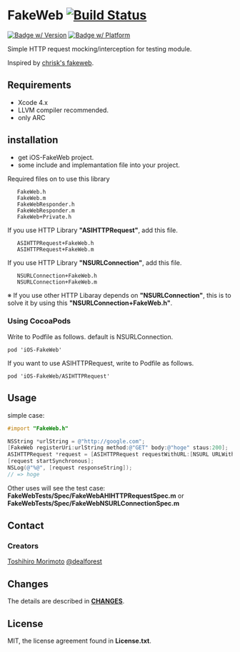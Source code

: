 # FakeWeb [![Build Status](https://secure.travis-ci.org/dealforest/iOS-FakeWeb.png)](http://travis-ci.org/dealforest/iOS-FakeWeb)

[![Badge w/ Version](http://cocoapod-badges.herokuapp.com/v/iOS-FakeWeb/badge.png)](http://cocoadocs.org/docsets/iOS-FakeWeb)
[![Badge w/ Platform](http://cocoapod-badges.herokuapp.com/p/iOS-FakeWeb/badge.png)](http://cocoadocs.org/docsets/iOS-FakeWeb)

Simple HTTP request mocking/interception for testing module.

Inspired by [chrisk's fakeweb][1].

## Requirements

* Xcode 4.x
* LLVM compiler recommended.
* only ARC

## installation

* get iOS-FakeWeb project.
* some include and implemantation file into your project.

Required files on to use this library

       FakeWeb.h
       FakeWeb.m
       FakeWebResponder.h
       FakeWebResponder.m
       FakeWeb+Private.h

If you use  HTTP Library __"ASIHTTPRequest"__, add this file.

       ASIHTTPRequest+FakeWeb.h
       ASIHTTPRequest+FakeWeb.m

If you use  HTTP Library __"NSURLConnection"__, add this file.

       NSURLConnection+FakeWeb.h
       NSURLConnection+FakeWeb.m

※ If you use other HTTP Libaray depends on __"NSURLConnection"__, this is to solve it by using this __"NSURLConnection+FakeWeb.h"__.

### Using CocoaPods

Write to Podfile as follows. default is NSURLConnection.
```
pod 'iOS-FakeWeb'
```

If you want to use ASIHTTPRequest, write to Podfile as follows.
```
pod 'iOS-FakeWeb/ASIHTTPRequest'
```

## Usage

simple case:

```objective-c
#import "FakeWeb.h"

NSString *urlString = @"http://google.com";
[FakeWeb registerUri:urlString method:@"GET" body:@"hoge" staus:200];
ASIHTTPRequest *request = [ASIHTTPRequest requestWithURL:[NSURL URLWithString:urlString]];
[request startSynchronous];
NSLog(@"%@", [request responseString]);
// => hoge
```
Other uses will see the test case:
__FakeWebTests/Spec/FakeWebAHIHTTPRequestSpec.m__ or __FakeWebTests/Spec/FakeWebNSURLConnectionSpec.m__

## Contact

### Creators

[Toshihiro Morimoto](https://github.com/dealforest)
[@dealforest](https://twitter.com/dealforest)

## Changes
The details are described in [__CHANGES__](https://github.com/dealforest/iOS-FakeWeb/blob/master/CHANGES).

## License
MIT, the license agreement found in __License.txt__.

[1]: https://github.com/chrisk/fakeweb
